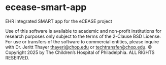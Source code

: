 # ecease-smart-app
EHR integrated SMART app for the eCEASE project

Use of this software is available to academic and non-profit institutions for research purposes only subject to the terms of the 2-Clause BSD License.
For use or transfers of the software to commercial entities, please inquire with Dr. Jeritt Thayer thayerj@chop.edu or techtransfer@chop.edu.
© Copyright 2025 by The Children’s Hospital of Philadelphia. ALL RIGHTS RESERVED.

